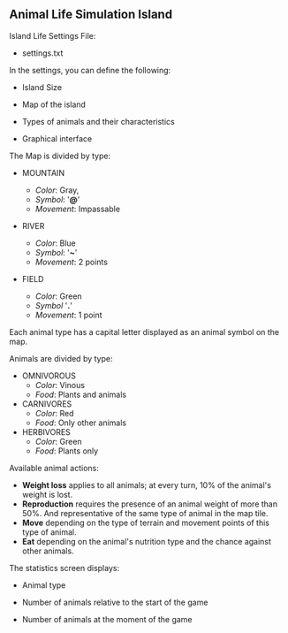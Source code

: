 
## Animal Life Simulation Island

Island Life Settings File:

- settings.txt

  

In the settings, you can define the following:

- Island Size

- Map of the island

- Types of animals and their characteristics

- Graphical interface

  

The Map is divided by type:

- MOUNTAIN 
	- *Color*: Gray, 
	- *Symbol*: '**@**'
	- *Movement*: Impassable

- RIVER 
	- *Color*: Blue
	- *Symbol*: '**~**'
	- *Movement*: 2 points

- FIELD
	- *Color*: Green
	- *Symbol* '**.**'
	- *Movement*: 1 point

  
Each animal type has a capital letter displayed as an animal symbol on the map.

Animals are divided by type:

- OMNIVOROUS 
	- *Color*: Vinous
	- *Food*: Plants and animals
- CARNIVORES 
	- *Color*: Red
	- *Food*: Only other animals
- HERBIVORES 
	- *Color*: Green
	- *Food*: Plants only


Available animal actions:
 - **Weight loss** applies to all animals; at every turn, 10% of the animal's weight is lost. 
- **Reproduction** requires the presence of an animal weight of more than 50%. And representative of the same type of animal in the map tile.
- **Move** depending on the type of terrain and movement points of this type of animal.
- **Eat** depending on the animal's nutrition type and the chance against other animals.
  


The statistics screen displays:

- Animal type

- Number of animals relative to the start of the game

- Number of animals at the moment of the game